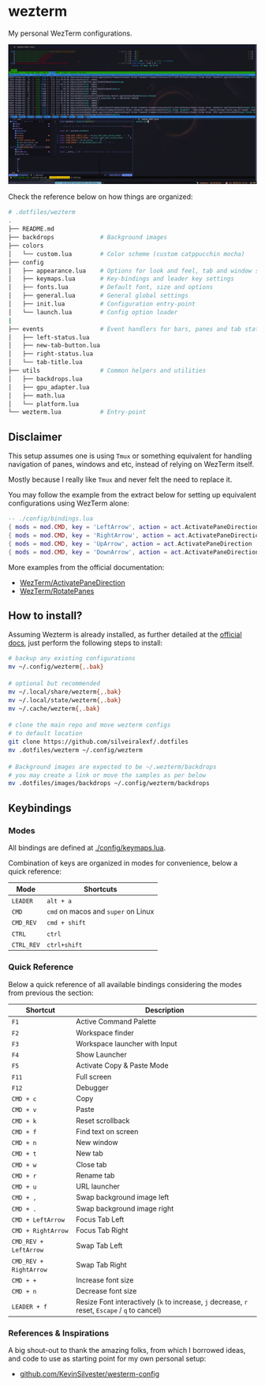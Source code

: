 # wezterm

My personal WezTerm configurations.

![preview](../images/wezterm.png)

Check the reference below on how things are organized:

```bash
# .dotfiles/wezterm
.
├── README.md
├── backdrops             # Background images
├── colors
│   └── custom.lua        # Color scheme (custom catppucchin mocha)
├── config
│   ├── appearance.lua    # Options for look and feel, tab and window settings
│   ├── keymaps.lua       # Key-bindings and leader key settings
│   ├── fonts.lua         # Default font, size and options
│   ├── general.lua       # General global settings
│   ├── init.lua          # Configuration entry-point
│   └── launch.lua        # Config option loader
|
├── events                # Event handlers for bars, panes and tab status
│   ├── left-status.lua
│   ├── new-tab-button.lua
│   ├── right-status.lua
│   └── tab-title.lua
├── utils                 # Common helpers and utilities
│   ├── backdrops.lua
│   ├── gpu_adapter.lua
│   ├── math.lua
│   └── platform.lua
└── wezterm.lua           # Entry-point
```

## Disclaimer

This setup assumes one is using `Tmux` or something equivalent for handling
navigation of panes, windows and etc, instead of relying on WezTerm itself.

Mostly because I really like `Tmux` and never felt the need to replace it.

You may follow the example from the extract below for setting up equivalent
configurations using WezTerm alone:

```lua
-- ./config/bindings.lua
{ mods = mod.CMD, key = 'LeftArrow', action = act.ActivatePaneDirection 'Prev' },
{ mods = mod.CMD, key = 'RightArrow', action = act.ActivatePaneDirection 'Next' },
{ mods = mod.CMD, key = 'UpArrow', action = act.ActivatePaneDirection 'Up' },
{ mods = mod.CMD, key = 'DownArrow', action = act.ActivatePaneDirection 'Down' },
```

More examples from the official documentation:

- [WezTerm/ActivatePaneDirection](https://wezfurlong.org/wezterm/config/lua/keyassignment/ActivatePaneDirection.html?h=activate+pane+direc)
- [WezTerm/RotatePanes](https://wezfurlong.org/wezterm/config/lua/keyassignment/RotatePanes.html?h=pane)

## How to install?

Assuming Wezterm is already installed, as further detailed at the [official docs](https://wezfurlong.org/wezterm/installation.html), just perform the following steps to install:

```bash
# backup any existing configurations
mv ~/.config/wezterm{,.bak}

# optional but recommended
mv ~/.local/share/wezterm{,.bak}
mv ~/.local/state/wezterm{,.bak}
mv ~/.cache/wezterm{,.bak}

# clone the main repo and move wezterm configs
# to default location
git clone https://github.com/silveiralexf/.dotfiles
mv .dotfiles/wezterm ~/.config/wezterm

# Background images are expected to be ~/.wezterm/backdrops
# you may create a link or move the samples as per below
mv .dotfiles/images/backdrops ~/.config/wezterm/backdrops
```

## Keybindings

### Modes

All bindings are defined at [./config/keymaps.lua](./config/keymaps.lua).

Combination of keys are organized in modes for convenience, below a quick reference:

| Mode       | Shortcuts                           |
| ---------- | ----------------------------------- |
| `LEADER`   | `alt + a`                           |
| `CMD`      | `cmd` on macos and `super` on Linux |
| `CMD_REV`  | `cmd + shift`                       |
| `CTRL`     | `ctrl`                              |
| `CTRL_REV` | `ctrl+shift`                        |

### Quick Reference

Below a quick reference of all available bindings considering the modes
from previous the section:

| Shortcut               | Description                                                                                    |
| ---------------------- | ---------------------------------------------------------------------------------------------- |
| `F1`                   | Active Command Palette                                                                         |
| `F2`                   | Workspace finder                                                                               |
| `F3`                   | Workspace launcher with Input                                                                  |
| `F4`                   | Show Launcher                                                                                  |
| `F5`                   | Activate Copy & Paste Mode                                                                     |
| `F11`                  | Full screen                                                                                    |
| `F12`                  | Debugger                                                                                       |
| `CMD + c`              | Copy                                                                                           |
| `CMD + v`              | Paste                                                                                          |
| `CMD + k`              | Reset scrollback                                                                               |
| `CMD + f`              | Find text on screen                                                                            |
| `CMD + n`              | New window                                                                                     |
| `CMD + t`              | New tab                                                                                        |
| `CMD + w`              | Close tab                                                                                      |
| `CMD + r`              | Rename tab                                                                                     |
| `CMD + u`              | URL launcher                                                                                   |
| `CMD + ,`              | Swap background image left                                                                     |
| `CMD + .`              | Swap background image right                                                                    |
| `CMD + LeftArrow`      | Focus Tab Left                                                                                 |
| `CMD + RightArrow`     | Focus Tab Right                                                                                |
| `CMD_REV + LeftArrow`  | Swap Tab Left                                                                                  |
| `CMD_REV + RightArrow` | Swap Tab Right                                                                                 |
| `CMD + +`              | Increase font size                                                                             |
| `CMD + n`              | Decrease font size                                                                             |
| `LEADER + f`           | Resize Font interactively (`k` to increase, `j` decrease, `r` reset, `Escape` / `q` to cancel) |

### References & Inspirations

A big shout-out to thank the amazing folks, from which I borrowed ideas,
and code to use as starting point for my own personal setup:

- [github.com/KevinSilvester/westerm-config](https://github.com/KevinSilvester/wezterm-config/)
